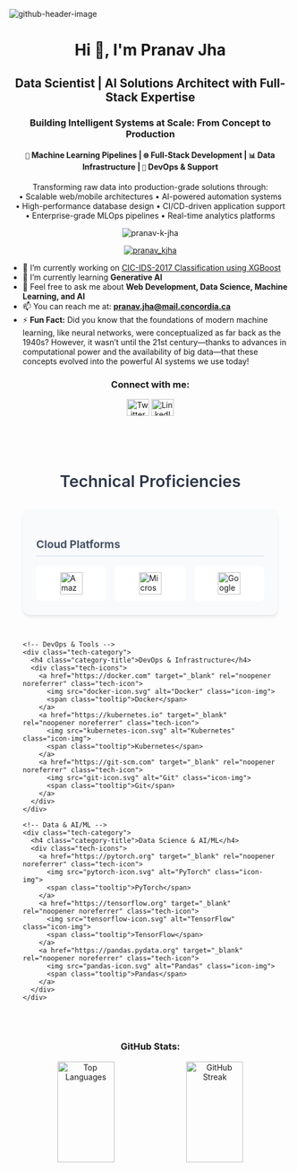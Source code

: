 
![github-header-image](https://github.com/user-attachments/assets/d113f198-5f3a-4b84-9e3c-11495d9d0f30)


<!--<p align="center"><img width="712" alt="Screenshot 2024-06-06 at 11 09 15 PM" src="https://github.com/pranav-k-jha/pranav-k-jha/assets/61943097/5d8f304a-2806-4de8-89cd-f883c32db407"></p>-->

<h1 align="center">Hi 👋, I'm Pranav Jha</h1>
<h2 align="center">Data Scientist | AI Solutions Architect with Full-Stack Expertise </h2>
<h3 align="center">
  Building Intelligent Systems at Scale: From Concept to Production
</h3>

<h4 align="center">
  <code>🤖</code> Machine Learning Pipelines | <code>🌐</code> Full-Stack Development | <code>📊</code> Data Infrastructure | <code>🔧</code> DevOps & Support
</h4>

<p align="center">
  Transforming raw data into production-grade solutions through:<br />
  • Scalable web/mobile architectures • AI-powered automation systems<br />
  • High-performance database design • CI/CD-driven application support<br />
  • Enterprise-grade MLOps pipelines • Real-time analytics platforms
</p>



<p align="center"> <img src="https://komarev.com/ghpvc/?username=pranav-k-jha&label=Profile%20views&color=0e75b6&style=flat" alt="pranav-k-jha" /> </p>

<p align="center"> <a href="https://twitter.com/pranav_kjha" target="blank"><img src="https://img.shields.io/twitter/follow/pranav_kjha?logo=twitter&style=for-the-badge" alt="pranav_kjha" /></a> </p>

- 🔭 I’m currently working on [CIC-IDS-2017 Classification using XGBoost](https://github.com/pranav-k-jha/kaggle-notebooks/blob/main/CIC-IDS-2017%20BERT%20Classification.ipynb)
- 🌱 I’m currently learning **Generative AI**  
- 💬 Feel free to ask me about **Web Development, Data Science, Machine Learning, and AI**  
- 📫 You can reach me at: **pranav.jha@mail.concordia.ca**  
- ⚡ **Fun Fact:** Did you know that the foundations of modern machine learning, like neural networks, were conceptualized as far back as the 1940s? However, it wasn’t until the 21st century—thanks to advances in computational power and the availability of big data—that these concepts evolved into the powerful AI systems we use today!  

<h3 align="center">Connect with me:</h3>
<p align="center">
  <a href="https://twitter.com/pranav_kjha" target="blank"><img src="https://raw.githubusercontent.com/rahuldkjain/github-profile-readme-generator/master/src/images/icons/Social/twitter.svg" alt="Twitter" height="30" width="40" /></a>
  <a href="https://linkedin.com/in/pkrjha" target="blank"><img src="https://raw.githubusercontent.com/rahuldkjain/github-profile-readme-generator/master/src/images/icons/Social/linked-in-alt.svg" alt="LinkedIn" height="30" width="40" /></a>
</p>


<!-- Languages & Technologies Section -->
<section class="skills-section">
  <h3 class="section-title">Technical Proficiencies</h3>
  
  <div class="tech-grid">
    <!-- Cloud Platforms -->
    <div class="tech-category">
      <h4 class="category-title">Cloud Platforms</h4>
      <div class="tech-icons">
        <a href="https://aws.amazon.com" target="_blank" rel="noopener noreferrer" class="tech-icon">
          <img src="aws-icon.svg" alt="Amazon Web Services" class="icon-img">
          <span class="tooltip">AWS</span>
        </a>
        <a href="https://azure.microsoft.com" target="_blank" rel="noopener noreferrer" class="tech-icon">
          <img src="azure-icon.svg" alt="Microsoft Azure" class="icon-img">
          <span class="tooltip">Azure</span>
        </a>
        <a href="https://cloud.google.com" target="_blank" rel="noopener noreferrer" class="tech-icon">
          <img src="gcp-icon.svg" alt="Google Cloud Platform" class="icon-img">
          <span class="tooltip">GCP</span>
        </a>
      </div>
    </div>

    <!-- DevOps & Tools -->
    <div class="tech-category">
      <h4 class="category-title">DevOps & Infrastructure</h4>
      <div class="tech-icons">
        <a href="https://docker.com" target="_blank" rel="noopener noreferrer" class="tech-icon">
          <img src="docker-icon.svg" alt="Docker" class="icon-img">
          <span class="tooltip">Docker</span>
        </a>
        <a href="https://kubernetes.io" target="_blank" rel="noopener noreferrer" class="tech-icon">
          <img src="kubernetes-icon.svg" alt="Kubernetes" class="icon-img">
          <span class="tooltip">Kubernetes</span>
        </a>
        <a href="https://git-scm.com" target="_blank" rel="noopener noreferrer" class="tech-icon">
          <img src="git-icon.svg" alt="Git" class="icon-img">
          <span class="tooltip">Git</span>
        </a>
      </div>
    </div>

    <!-- Data & AI/ML -->
    <div class="tech-category">
      <h4 class="category-title">Data Science & AI/ML</h4>
      <div class="tech-icons">
        <a href="https://pytorch.org" target="_blank" rel="noopener noreferrer" class="tech-icon">
          <img src="pytorch-icon.svg" alt="PyTorch" class="icon-img">
          <span class="tooltip">PyTorch</span>
        </a>
        <a href="https://tensorflow.org" target="_blank" rel="noopener noreferrer" class="tech-icon">
          <img src="tensorflow-icon.svg" alt="TensorFlow" class="icon-img">
          <span class="tooltip">TensorFlow</span>
        </a>
        <a href="https://pandas.pydata.org" target="_blank" rel="noopener noreferrer" class="tech-icon">
          <img src="pandas-icon.svg" alt="Pandas" class="icon-img">
          <span class="tooltip">Pandas</span>
        </a>
      </div>
    </div>
  </div>
</section>

<style>
.skills-section {
  max-width: 1200px;
  margin: 2rem auto;
  padding: 1.5rem;
}

.section-title {
  text-align: center;
  font-size: 1.8rem;
  color: #2d3748;
  margin-bottom: 2rem;
  font-weight: 600;
}

.tech-grid {
  display: grid;
  gap: 2rem;
  grid-template-columns: repeat(auto-fit, minmax(300px, 1fr));
}

.tech-category {
  background: #f8fafc;
  border-radius: 12px;
  padding: 1.5rem;
  box-shadow: 0 4px 6px -1px rgba(0, 0, 0, 0.1);
}

.category-title {
  color: #4a5568;
  font-size: 1.2rem;
  margin-bottom: 1rem;
  padding-bottom: 0.5rem;
  border-bottom: 2px solid #e2e8f0;
}

.tech-icons {
  display: grid;
  grid-template-columns: repeat(auto-fit, minmax(60px, 1fr));
  gap: 1rem;
}

.tech-icon {
  position: relative;
  display: flex;
  justify-content: center;
  align-items: center;
  padding: 0.75rem;
  border-radius: 8px;
  background: white;
  transition: all 0.2s ease;
}

.tech-icon:hover {
  transform: translateY(-2px);
  box-shadow: 0 4px 6px -1px rgba(0, 0, 0, 0.1);
}

.icon-img {
  width: 40px;
  height: 40px;
  object-fit: contain;
}

.tooltip {
  position: absolute;
  bottom: -1.5rem;
  background: #2d3748;
  color: white;
  padding: 0.25rem 0.5rem;
  border-radius: 4px;
  font-size: 0.8rem;
  opacity: 0;
  transition: opacity 0.2s ease;
  white-space: nowrap;
}

.tech-icon:hover .tooltip {
  opacity: 1;
}

@media (max-width: 768px) {
  .tech-grid {
    grid-template-columns: 1fr;
  }
}
</style>
<h3 align="center">GitHub Stats:</h3>
<p align="center">
   <picture>
      <source media="(prefers-color-scheme: dark)" srcset="https://github-readme-stats.vercel.app/api/top-langs?username=pranav-k-jha&layout=compact&theme=chartreuse-dark" />
      <source media="(prefers-color-scheme: light)" srcset="https://github-readme-stats.vercel.app/api/top-langs?username=pranav-k-jha&layout=compact&theme=default" />
      <img src="https://github-readme-stats.vercel.app/api/top-langs?username=pranav-k-jha&layout=compact&theme=default" alt="Top Languages" style="display:inline-block; width: 45%; vertical-align:top; height: 180px;" />
   </picture>

   <picture>
      <source media="(prefers-color-scheme: dark)" srcset="https://github-readme-streak-stats.herokuapp.com/?user=pranav-k-jha&theme=chartreuse-dark" />
      <source media="(prefers-color-scheme: light)" srcset="https://github-readme-streak-stats.herokuapp.com/?user=pranav-k-jha&theme=default" />
      <img src="https://github-readme-streak-stats.herokuapp.com/?user=pranav-k-jha&theme=default" alt="GitHub Streak" style="display:inline-block; width: 45%; height: 180px;" />
   </picture>
</p>


  <!-- <img src="https://github-readme-stats.vercel.app/api?username=pranav-k-jha&show_icons=true&count_private=true&theme=chartreuse-dark" alt="GitHub Stats" style="display:inline-block; width: 45%; vertical-align:top;" /> -->
